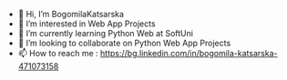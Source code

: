 - 👋 Hi, I’m BogomilaKatsarska
- 👀 I’m interested in Web App Projects
- 🌱 I’m currently learning Python Web at SoftUni
- 💞️ I’m looking to collaborate on Python Web App Projects
- 📫 How to reach me : https://bg.linkedin.com/in/bogomila-katsarska-471073158 
